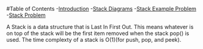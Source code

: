 #Table of Contents
-[Introduction](#Introduction)
-[Stack Diagrams](#Diagrams)
-[Stack Example Problem](#Example)
-[Stack Problem](#Problem)

A Stack is a data structure that is Last In First Out. This means whatever is on top of the stack will be the first item removed when the stack pop() is used. The time complexty of a stack is O(1)(for push, pop, and peek).
